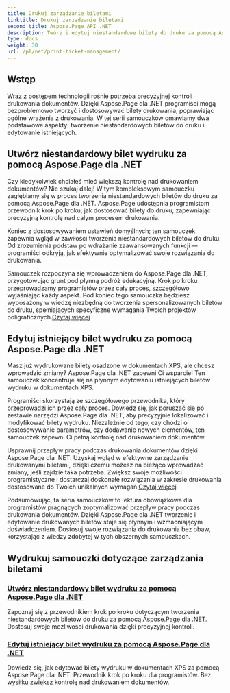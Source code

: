 ```yaml
---
title: Drukuj zarządzanie biletami
linktitle: Drukuj zarządzanie biletami
second_title: Aspose.Page API .NET
description: Twórz i edytuj niestandardowe bilety do druku za pomocą Aspose.Page dla .NET. Dostosuj swoje możliwości drukowania dzięki precyzyjnej kontroli dokumentów XPS.
type: docs
weight: 30
url: /pl/net/print-ticket-management/
---
```


## Wstęp

Wraz z postępem technologii rośnie potrzeba precyzyjnej kontroli drukowania dokumentów. Dzięki Aspose.Page dla .NET programiści mogą bezproblemowo tworzyć i dostosowywać bilety drukowania, poprawiając ogólne wrażenia z drukowania. W tej serii samouczków omawiamy dwa podstawowe aspekty: tworzenie niestandardowych biletów do druku i edytowanie istniejących.

## Utwórz niestandardowy bilet wydruku za pomocą Aspose.Page dla .NET

Czy kiedykolwiek chciałeś mieć większą kontrolę nad drukowaniem dokumentów? Nie szukaj dalej! W tym kompleksowym samouczku zagłębiamy się w proces tworzenia niestandardowych biletów do druku za pomocą Aspose.Page dla .NET. Aspose.Page udostępnia programistom przewodnik krok po kroku, jak dostosować bilety do druku, zapewniając precyzyjną kontrolę nad całym procesem drukowania.

Koniec z dostosowywaniem ustawień domyślnych; ten samouczek zapewnia wgląd w zawiłości tworzenia niestandardowych biletów do druku. Od zrozumienia podstaw po wdrażanie zaawansowanych funkcji — programiści odkryją, jak efektywnie optymalizować swoje rozwiązania do drukowania.

Samouczek rozpoczyna się wprowadzeniem do Aspose.Page dla .NET, przygotowując grunt pod płynną podróż edukacyjną. Krok po kroku przeprowadzamy programistów przez cały proces, szczegółowo wyjaśniając każdy aspekt. Pod koniec tego samouczka będziesz wyposażony w wiedzę niezbędną do tworzenia spersonalizowanych biletów do druku, spełniających specyficzne wymagania Twoich projektów poligraficznych.[Czytaj więcej](./create-custom-print-ticket/)

## Edytuj istniejący bilet wydruku za pomocą Aspose.Page dla .NET

Masz już wydrukowane bilety osadzone w dokumentach XPS, ale chcesz wprowadzić zmiany? Aspose.Page dla .NET zapewni Ci wsparcie! Ten samouczek koncentruje się na płynnym edytowaniu istniejących biletów wydruku w dokumentach XPS.

Programiści skorzystają ze szczegółowego przewodnika, który przeprowadzi ich przez cały proces. Dowiedz się, jak poruszać się po zestawie narzędzi Aspose.Page dla .NET, aby precyzyjnie lokalizować i modyfikować bilety wydruku. Niezależnie od tego, czy chodzi o dostosowywanie parametrów, czy dodawanie nowych elementów, ten samouczek zapewni Ci pełną kontrolę nad drukowaniem dokumentów.

Usprawnij przepływ pracy podczas drukowania dokumentów dzięki Aspose.Page dla .NET. Uzyskaj wgląd w efektywne zarządzanie drukowanymi biletami, dzięki czemu możesz na bieżąco wprowadzać zmiany, jeśli zajdzie taka potrzeba. Zwiększ swoje możliwości programistyczne i dostarczaj doskonałe rozwiązania w zakresie drukowania dostosowane do Twoich unikalnych wymagań.[Czytaj więcej](./print-ticket-management/aspose.page/)

Podsumowując, ta seria samouczków to lektura obowiązkowa dla programistów pragnących zoptymalizować przepływ pracy podczas drukowania dokumentów. Dzięki Aspose.Page dla .NET tworzenie i edytowanie drukowanych biletów staje się płynnym i wzmacniającym doświadczeniem. Dostosuj swoje rozwiązania do drukowania bez obaw, korzystając z wiedzy zdobytej w tych obszernych samouczkach.
## Wydrukuj samouczki dotyczące zarządzania biletami
### [Utwórz niestandardowy bilet wydruku za pomocą Aspose.Page dla .NET](./create-custom-print-ticket/)
Zapoznaj się z przewodnikiem krok po kroku dotyczącym tworzenia niestandardowych biletów do druku za pomocą Aspose.Page dla .NET. Dostosuj swoje możliwości drukowania dzięki precyzyjnej kontroli.
### [Edytuj istniejący bilet wydruku za pomocą Aspose.Page dla .NET](./print-ticket-management/aspose.page/)
Dowiedz się, jak edytować bilety wydruku w dokumentach XPS za pomocą Aspose.Page dla .NET. Przewodnik krok po kroku dla programistów. Bez wysiłku zwiększ kontrolę nad drukowaniem dokumentów.